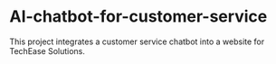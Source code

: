 # AI-chatbot-for-customer-service
This project integrates a customer service chatbot into a website for TechEase Solutions.
